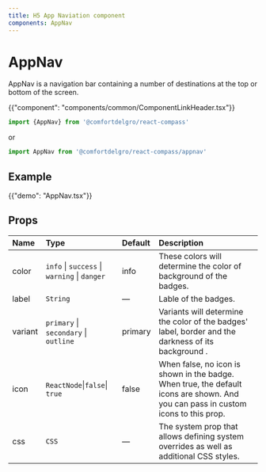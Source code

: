 ```yaml
---
title: H5 App Naviation component
components: AppNav
---
```


# AppNav

<p class="description">AppNav is a navigation bar containing a number of destinations at the top or bottom of the screen.</p>

{{"component": "components/common/ComponentLinkHeader.tsx"}}

```jsx
import {AppNav} from '@comfortdelgro/react-compass'
```

or

```jsx
import AppNav from '@comfortdelgro/react-compass/appnav'
```

## Example

{{"demo": "AppNav.tsx"}}

## Props

| Name    | Type                                         | Default | Description                                                                                                                       |
| :------ | :------------------------------------------- | :------ | :-------------------------------------------------------------------------------------------------------------------------------- |
| color   | `info` \| `success` \| `warning` \| `danger` | info    | These colors will determine the color of background of the badges.                                                                |
| label   | `String `                                    | —       | Lable of the badges.                                                                                                              |
| variant | `primary` \| `secondary` \| `outline`        | primary | Variants will determine the color of the badges' label, border and the darkness of its background .                               |
| icon    | `ReactNode`\|`false`\| `true`                | false   | When false, no icon is shown in the badge. When true, the default icons are shown. And you can pass in custom icons to this prop. |
| css     | `CSS`                                        | —       | The system prop that allows defining system overrides as well as additional CSS styles.                                           |
